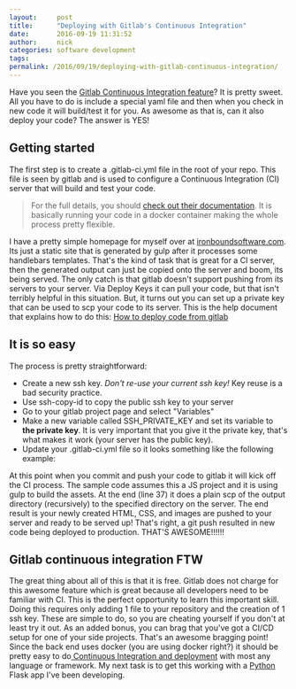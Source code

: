 ```yaml
---
layout:     post
title:      "Deploying with Gitlab's Continuous Integration"
date:       2016-09-19 11:31:52
author:     nick
categories: software development
tags:  
permalink: /2016/09/19/deploying-with-gitlab-continuous-integration/
---
```

Have you seen the [Gitlab Continuous Integration feature](https://about.gitlab.com/handbook/sales/idea-to-production/)? It is pretty sweet. All you have to do is include a special yaml file and then when you check in new code it will build/test it for you. As awesome as that is, can it also deploy your code? The answer is YES! 

## Getting started

The first step is to create a .gitlab-ci.yml file in the root of your repo. This file is seen by gitlab and is used to configure a Continuous Integration (CI) server that will build and test your code.

> For the full details, you should [check out their documentation](https://about.gitlab.com/2016/08/26/ci-deployment-and-environments/). It is basically running your code in a docker container making the whole process pretty flexible.

I have a pretty simple homepage for myself over at [ironboundsoftware.com](https://ironboundsoftware.com). Its just a static site that is generated by gulp after it processes some handlebars templates. That's the kind of task that is great for a CI server, then the generated output can just be copied onto the server and boom, its being served. The only catch is that gitlab doesn't support pushing from its servers to your server. Via Deploy Keys it can pull your code, but that isn't terribly helpful in this situation. But, it turns out you can set up a private key that can be used to scp your code to its server. This is the help document that explains how to do this: [How to deploy code from gitlab](https://docs.gitlab.com/ce/ci/ssh_keys/README.html)

## It is so easy

The process is pretty straightforward: 

  * Create a new ssh key. _Don't re-use your current ssh key!_ Key reuse is a bad security practice.
  * Use ssh-copy-id to copy the public ssh key to your server
  * Go to your gitlab project page and select "Variables"
  * Make a new variable called SSH_PRIVATE_KEY and set its variable to  **the private key**. It is very important that you give it the private key, that's what makes it work (your server has the public key).
  * Update your .gitlab-ci.yml file so it looks something like the following example:

At this point when you commit and push your code to gitlab it will kick off the CI process. The sample code assumes this a JS project and it is using gulp to build the assets. At the end (line 37) it does a plain scp of the output directory (recursively) to the specified directory on the server. The end result is your newly created HTML, CSS, and images are pushed to your server and ready to be served up! That's right, a git push resulted in new code being deployed to production. THAT'S AWESOME!!!!!! 

## Gitlab continuous integration FTW

The great thing about all of this is that it is free. Gitlab does not charge for this awesome feature which is great because all developers need to be familiar with CI. This is the perfect opportunity to learn this important skill. Doing this requires only adding 1 file to your repository and the creation of 1 ssh key. These are simple to do, so you are cheating yourself if you don't at least try it out. As an added bonus, you can brag that you've got a CI/CD setup for one of your side projects. That's an awesome bragging point! Since the back end uses docker (you are using docker right?) it should be pretty easy to do[ Continuous Integration and deployment](http://amzn.to/2fpmoCO) with most any language or framework. My next task is to get this working with a [Python](https://python.org) Flask app I've been developing.
